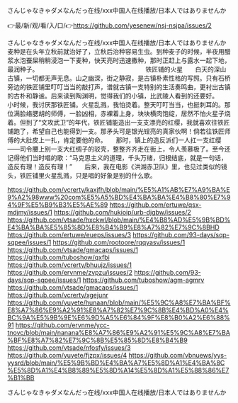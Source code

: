 さんじゃなきゃダメなんだっ在线/ххх中国人在线播放/日本人ではありませんか

👉最/新/观/看/入/口/👉https://github.com/yesenew/nsj-nsjpa/issues/2

さんじゃなきゃダメなんだっ在线/ххх中国人在线播放/日本人ではありませんか　　麦种是在头年立秋前就治好了，立秋后治种容易生虫。到种麦子的时候，半夜用醋浆水泡蚕屎稍稍浸泡一下麦种，快天亮时迅速撒种，那时正赶上与露水一起下地，最润种子。
　　　　　　　　　　　　　　　　　铁匠铺的火星　　白天的深山古镇，一切都无声无息。山之幽深，街之静寂，是古镇朴素性格的写照。只有石桥旁边的铁匠铺里叮叮当当的敲打声，谱就古镇一支特别的生活奏鸣曲，更衬出古镇的古朴和静谧。后来读到陶渊明，觉得我们的小镇，比武陵人看到的还要好。　　小时候，我讨厌那铁匠铺。火星乱溅，我怕烫着。整天叮叮当当，也挺刺耳的。那位满脸络腮胡的师傅，一脸凶相，赤裸着上身，块块横肉饱绽，居然不怕火星子烧着。但到了“文攻武卫”的年代，铁匠铺能造出一支支漂亮的红缨，我就喜欢往铁匠铺跑了，希望自己也能得到一支。那矛头可是银光锃亮的真家伙啊！倘若往铁匠师傅的大肚皮上一扎，肯定要他的命。　　那时，镇上的造反派们一人扛一支红缨——司令腰上别一支大红绸子的驳壳，整整齐齐走在街上，令人羡慕极了。至今还记得他们当时唱的歌：“马克思主义的道理，千头万绪，归根结底，就是一句话，造反有理！造反有理！”　　后来，我在电影《洪湖赤卫队》里，也见过类似的镜头，铁匠铺里火星乱溅，只是唱的好象是别的什么歌。


https://github.com/vcrerty/kaxjfh/blob/main/%E5%A1%AB%E7%A9%BA%E9%A2%98www%20com%E5%A5%BD%E4%BA%BA%E4%B8%80%E7%94%9F%E5%B9%B3%E5%AE%89
https://github.com/ertuwe/qsx-mdjmy/issues/1
https://github.com/hukioip/urb-djgbw/issues/2
https://github.com/vtsade/hxckwl/blob/main/%E4%B8%AD%E5%9B%BD%E4%BA%BA%E5%85%8D%E8%B4%B9%E8%A7%82%E7%9C%8BHD
https://github.com/ertuwe/eueps/issues/3
https://github.com/93-days/sqp-sqpee/issues/1
https://github.com/rootoore/rqqyasv/issues/1
https://github.com/vtsade/gmacaps/issues/1
https://github.com/tuboshow/qxfbi
https://github.com/vcrerty/bhuujz/issues/1
https://github.com/ervnme/zvpzu/issues/2
https://github.com/93-days/sqp-sqpee/issues/1
https://github.com/tuboshow/agm-agmrv
https://github.com/vtsade/gmacaps/issues/1
https://github.com/vcrerty/xgejunr
https://github.com/yuyete/hunaan/blob/main/%E5%9C%A8%E7%BA%BF%E8%A7%86%E9%A2%91%E8%A7%82%E7%9C%8B%E4%BD%A0%E4%BC%9A%E5%9B%9E%E6%9D%A5%E6%84%9F%E8%B0%A2%E6%88%91
https://github.com/ervnme/ycc-tnovc/blob/main/nanana%E8%A7%86%E9%A2%91%E5%9C%A8%E7%BA%BF%E8%A7%82%E7%9C%8B%E5%85%8D%E8%B4%B9
https://github.com/vtsade/nfosfy/issues/3
https://github.com/yuyete/fjzpx/issues/4
https://github.com/vbnuews/yys-yysrd/blob/main/%E5%9B%BD%E4%BA%A7%E5%8D%A1%E4%BA%8C%E5%8D%A1%E4%B8%89%E5%8D%A14%E5%8D%A1%E5%88%86%E7%B1%BB

さんじゃなきゃダメなんだっ在线/ххх中国人在线播放/日本人ではありませんか
